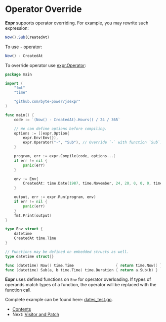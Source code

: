 # Operator Override

**Expr** supports operator overriding. For example, you may rewrite such expression:

```js
Now().Sub(CreatedAt) 
```

To use `-` operator:
 
```js
Now() - CreatedAt
```

To override operator use [expr.Operator](https://pkg.go.dev/github.com/byte-power/jsexpr?tab=doc#Operator):

```go
package main

import (
	"fmt"
	"time"

	"github.com/byte-power/jsexpr"
)

func main() {
	code := `(Now() - CreatedAt).Hours() / 24 / 365`

	// We can define options before compiling.
	options := []expr.Option{
		expr.Env(Env{}),
		expr.Operator("-", "Sub"), // Override `-` with function `Sub`.
	}

	program, err := expr.Compile(code, options...)
	if err != nil {
		panic(err)
	}

	env := Env{
		CreatedAt: time.Date(1987, time.November, 24, 20, 0, 0, 0, time.UTC),
	}

	output, err := expr.Run(program, env)
	if err != nil {
		panic(err)
	}
	fmt.Print(output)
}

type Env struct {
	datetime
	CreatedAt time.Time
}

// Functions may be defined on embedded structs as well.
type datetime struct{}

func (datetime) Now() time.Time                   { return time.Now() }
func (datetime) Sub(a, b time.Time) time.Duration { return a.Sub(b) }
```

**Expr** uses defined functions on `Env` for operator overloading. If types of operands match types of a function,
the operator will be replaced with the function call.

Complete example can be found here: [dates_test.go](examples/dates_test.go).

* [Contents](README.md)
* Next: [Visitor and Patch](Visitor-and-Patch.md)
